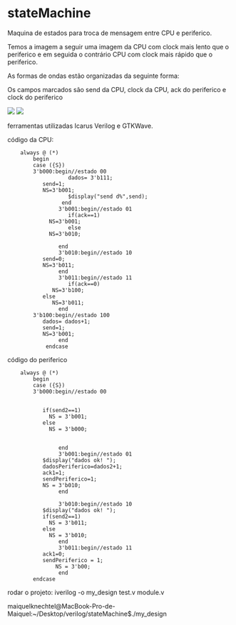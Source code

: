 # stateMachine

Maquina de estados para troca de mensagem entre CPU e periferico.

Temos a imagem a seguir uma imagem da CPU com clock mais lento que o periferico e em seguida o contrário CPU com clock mais rápido que o periferico.

As formas de ondas estão organizadas da seguinte forma:

Os campos marcados são send da CPU,  clock da CPU, ack do periferico e clock do periferico


<img src='https://3.bp.blogspot.com/-3w2sATdUdGg/W4wpioSTQuI/AAAAAAAAD0w/P32bGNBzSy0eE2CTVjxosAfC6cRk-e-YACLcBGAs/s1600/Screen%2BShot%2B2018-09-02%2Bat%2B15.02.37.jpg'/>





<img src='https://4.bp.blogspot.com/-9YXyvzgo0m0/W4wrX4z2AcI/AAAAAAAAD08/mbTgJGDrceIuYFmRCwlRSrxkt4MGLEMBACLcBGAs/s1600/Screen%2BShot%2B2018-09-02%2Bat%2B15.22.55.jpg'/>



ferramentas utilizadas Icarus Verilog e GTKWave.



código da CPU:


```
	always @ (*)
		begin
		case ({S})
		3'b000:begin//estado 00
                   dados= 3'b111;
		   send=1;
		   NS=3'b001;
             	   $display("send d%",send);
                 end     
                3'b001:begin//estado 01
              	   if(ack==1)   
		     NS=3'b001;
                   else
		     NS=3'b010;
		   
                end   
                3'b010:begin//estado 10
		   send=0;
		   NS=3'b011;
                end 
                3'b011:begin//estado 11
              	   if(ack==0)
		      NS=3'b100;
		   else
		      NS=3'b011;
                end
		3'b100:begin//estado 100
		   dados= dados+1;
		   send=1;
		   NS=3'b001;
                end 
			endcase
```



código do periferico

``` /***** NEXT STATE *****/
	always @ (*)
	    begin
		case ({S})
		3'b000:begin//estado 00	
		 
 	   
		   if(send2==1)
		     NS = 3'b001;
		   else
		     NS = 3'b000;

		 
                end     
                3'b001:begin//estado 01
		   $display("dados ok! ");
		   dadosPeriferico=dados2+1;
		   ack1=1;
		   sendPeriferico=1;
		   NS = 3'b010;
                end
		        
                3'b010:begin//estado 10
		   $display("dados ok! ");
		   if(send2==1)
		     NS = 3'b011;
		   else
		     NS = 3'b010;
                end   
                3'b011:begin//estado 11
		   ack1=0;
		   sendPeriferico = 1;
	           NS = 3'b00; 
                end   
		endcase
```

rodar o projeto: iverilog -o my_design  test.v module.v

  maiquelknechtel@MacBook-Pro-de-Maiquel:~/Desktop/verilog/stateMachine$./my_design 
